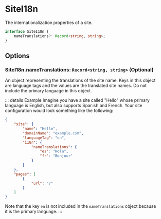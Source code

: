 # SiteI18n

The internationalization properties of a site.

```ts
interface SiteI18n {
	nameTranslations?: Record<string, string>;
}
```

## Options

### SiteI18n.nameTranslations: `Record<string, string>` (Optional)

An object representing the translations of the site name. Keys in this object are language tags and the values are the translated site names. Do not include the primary language in this object.

::: details Example
Imagine you have a site called "Hello" whose primary language is English, but also supports Spanish and French. Your site configuration would look something like the following:

```json
{
	"site": {
		"name": "Hello",
		"domainName": "example.com",
		"languageTag": "en",
		"i18n": {
			"nameTranslations": {
				"es": "Hola",
				"fr": "Bonjour"
			}
		}
	},
	"pages": [
		{
			"url": "/"
		}
	]
}
```

Note that the key `en` is not included in the `nameTranslations` object because it is the primary language.
:::
